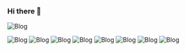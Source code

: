 ### Hi there 👋
![Blog](https://img.shields.io/badge/LinkedIn-0077B5?style=for-the-badge&logo=linkedin&logoColor=white) 

![Blog](https://img.shields.io/badge/HTML5-E34F26?style=for-the-badge&logo=html5&logoColor=white) ![Blog](https://img.shields.io/badge/CSS3-1572B6?style=for-the-badge&logo=css3&logoColor=white
) ![Blog](https://img.shields.io/badge/JavaScript-F7DF1E?style=for-the-badge&logo=javascript&logoColor=black
) ![Blog](https://img.shields.io/badge/Java-ED8B00?style=for-the-badge&logo=openjdk&logoColor=white
) ![Blog](https://img.shields.io/badge/Bootstrap-563D7C?style=for-the-badge&logo=bootstrap&logoColor=white
) ![Blog](https://img.shields.io/badge/jQuery-0769AD?style=for-the-badge&logo=jquery&logoColor=white
) ![Blog](https://img.shields.io/badge/Spring-6DB33F?style=for-the-badge&logo=spring&logoColor=white
) ![Blog](https://img.shields.io/badge/PostgreSQL-316192?style=for-the-badge&logo=postgresql&logoColor=white
)
<!--
**LuizHenriqueGomesRibeiro/LuizHenriqueGomesRibeiro** is a ✨ _special_ ✨ repository because its `README.md` (this file) appears on your GitHub profile.

Here are some ideas to get you started:

- 🔭 I’m currently working on ...
- 🌱 I’m currently learning ...
- 👯 I’m looking to collaborate on ...
- 🤔 I’m looking for help with ...
- 💬 Ask me about ...
- 📫 How to reach me: ...
- 😄 Pronouns: ...
- ⚡ Fun fact: ...
-->

